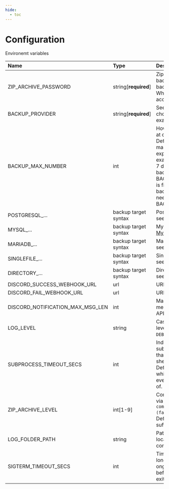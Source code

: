 ```yaml
---
hide:
  - toc
---
```


# Configuration

Environemt variables

| Name                             | Type                 | Description                                                                                                                                                                                                                                                                                                   | Default           |
| :------------------------------- | :------------------- | :------------------------------------------------------------------------------------------------------------------------------------------------------------------------------------------------------------------------------------------------------------------------------------------------------------ | :---------------- |
| ZIP_ARCHIVE_PASSWORD             | string[**required**] | Zip archive password that all backups generated by this backuper instance will have. When it is lost, you lose access to your backups.                                                                                                                                                                        | -                 |
| BACKUP_PROVIDER                  | string[**required**] | See `Providers` chapter, choosen backup provider for example [GCS](/providers/google_cloud_storage).                                                                                                                                                                                                          | -                 |
| BACKUP_MAX_NUMBER                | int                  | How many backups can live at once for backup target. Defaults to `7`. Note this must makes sense with cron expression you use. For example if you want to have 7 day retention, and make backups at 5:00, BACKUP_MAX_NUMBER=7 is fine, but if you make 4 backups per day, you will need BACKUP_MAX_NUMBER=28. | 7                 |
| POSTGRESQL\_...                  | backup target syntax | PostgreSQL database target, see [PostgreSQL](/backup_targets/postgresql/).                                                                                                                                                                                                                                    | -                 |
| MYSQL\_...                       | backup target syntax | MySQL database target, see [MySQL](/backup_targets/mysql).                                                                                                                                                                                                                                                    | -                 |
| MARIADB\_...                     | backup target syntax | MariaDB database target, see [MariaDB](/backup_targets/mariadb).                                                                                                                                                                                                                                              | -                 |
| SINGLEFILE\_...                  | backup target syntax | Single file database target, see [Single file](/backup_targets/file).                                                                                                                                                                                                                                         | -                 |
| DIRECTORY\_...                   | backup target syntax | Directory database target, see [Directory](/backup_targets/directory).                                                                                                                                                                                                                                        | -                 |
| DISCORD_SUCCESS_WEBHOOK_URL      | url                  | URL for success messages.                                                                                                                                                                                                                                                                                     | -                 |
| DISCORD_FAIL_WEBHOOK_URL         | url                  | URL for fail messages.                                                                                                                                                                                                                                                                                        | -                 |
| DISCORD_NOTIFICATION_MAX_MSG_LEN | int                  | Maximum length of messages send to discord API.                                                                                                                                                                                                                                                               | 1500              |
| LOG_LEVEL                        | string               | Case sensitive const log level, must be one of `INFO`, `DEBUG`, `WARNING`, `ERROR`.                                                                                                                                                                                                                           | INFO              |
| SUBPROCESS_TIMEOUT_SECS          | int                  | Indicates how long subprocesses can last. Note that all backups are run from shell in subprocesses. Defaults to 3600 seconds which should be enough for even big dbs to make backup of.                                                                                                                       | 3600              |
| ZIP_ARCHIVE_LEVEL                | int[1-9]             | Compression level of 7-zip via `-mx` option: `-mx[N] : set compression level: -mx1 (fastest) ... -mx9 (ultra)`. Defaults to `3` which should be sufficient and fast enough.                                                                                                                                   | 3                 |
| LOG_FOLDER_PATH                  | string               | Path to store log files, for local development `./logs`, in container `/var/log/backuper`.                                                                                                                                                                                                                    | /var/log/backuper |
| SIGTERM_TIMEOUT_SECS             | int                  | Time in seconds on exit how long backuper will wait for ongoing backup threads before force killing them and exiting.                                                                                                                                                                                         | 30                |

<br>
<br>
